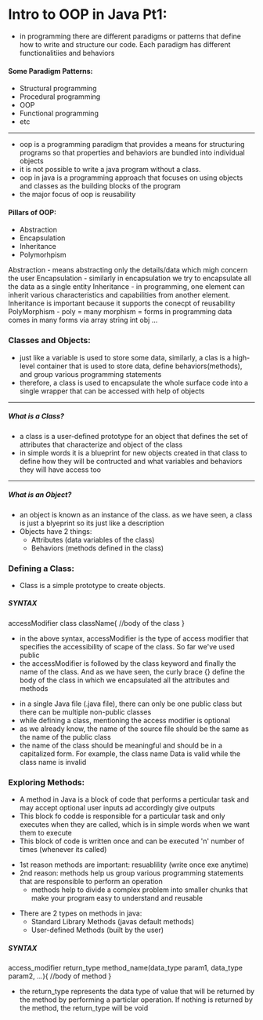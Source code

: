 # Intro to OOP in Java Pt1:
* in programming there are different paradigms or patterns that define 
    how to write and structure our code. Each paradigm has different functionalitiies and behaviors
#### Some Paradigm Patterns:
* Structural programming
* Procedural programming
* OOP
* Functional programming
* etc
***   
* oop is a programming paradigm that provides a means for structuring 
    programs so that properties and behaviors are bundled into individual objects
* it is not possible to write a java program without a class. 
* oop in java is a programming approach that focuses on using objects and 
    classes as the building blocks of the program
* the major focus of oop is reusability
#### Pillars of OOP:
* Abstraction
* Encapsulation
* Inheritance
* Polymorhpism

Abstraction - means abstracting only the details/data which migh concern 
    the user
Encapsulation - similarly in encapsulation we try to encapsulate all the 
    data as a single entity
Inheritance - in programming, one element can inherit various 
    characteristics and capabilities from another element. Inheritance is important because it supports the conecpt of reusability
PolyMorphism - poly = many morphism = forms in programming data comes in 
    many forms via array string int obj ...

### Classes and Objects:
* just like a variable is used to store some data, similarly, a clas is a 
    high-level container that is used to store data, define behaviors(methods), and group various programming statements
* therefore, a class is used to encapsulate the whole surface code into a 
    single wrapper that can be accessed with help of objects 
***   
##### What is a Class?
- a class is a user-defined prototype for an object that defines the set 
    of attributes that characterize and object of the class
- in simple words it is a blueprint for new objects created in that class 
    to define how they will be contructed and what variables and behaviors they will have access too
***   
##### What is an Object?
- an object is known as an instance of the class. as we have seen, a 
    class is just a blyeprint so its just like a description
- Objects have 2 things: 
    * Attributes (data variables of the class)
    * Behaviors (methods defined in the class)
    
### Defining a Class:
* Class is a simple prototype to create objects. 
##### SYNTAX #####   
accessModifier class className{
    //body of the class
}
* in the above syntax, accessModifier is the type of access modifier that 
    specifies the accessibility of scape of the class. So far we've used public
* the accessModifier is followed by the class keyword and finally the
     name of the class. And as we have seen, the curly brace {} define the body of the class in which we encapsulated all the attributes and methods
- in a single Java file (.java file), there can only be one public class 
    but there can be multiple non-public classes
- while defining a class, mentioning the access modifier is optional
- as we already know, the name of the source file should be the same as 
    the name of the public class 
- the name of the class should be meaningful and should be in a 
    capitalized form. For example, the class name Data is valid while the class name is invalid

### Exploring Methods:
- A method in Java is a block of code that performs a perticular task and 
    may accept optional user inputs ad accordingly give outputs
- This block fo codde is responsible for a particular task and only 
    executes when they are called, which is in simple words when we want them to execute
- This block of code is written once and can be executed 'n' number of 
    times (whenever its called)
* 1st reason methods are important: resuablility (write once exe anytime)
* 2nd reason: methods help us group various programming statements that 
    are responsible to perform an operation
    - methods help to divide a complex problem into smaller chunks that 
        make your program easy to understand and reusable
- There are 2 types on methods in java:
    * Standard Library Methods (javas default methods)
    * User-defined Methods (built by the user)
##### SYNTAX #####   
access_modifier return_type
method_name(data_type param1, data_type param2, ...){
    //body of method
}
- the return_type represents the data type of value that will be returned 
    by the method by performing a particlar operation. If nothing is returned by the method, the return_type will be void